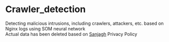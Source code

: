 # Crawler_detection
Detecting malicious intrusions, including crawlers, attackers, etc. based on Nginx logs using SOM neural network\
Actual data has been deleted based on [Sanjagh](https://sanjagh.pro) Privacy Policy
